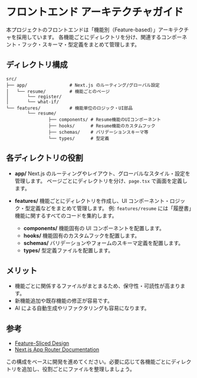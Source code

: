 # フロントエンド アーキテクチャガイド

本プロジェクトのフロントエンドは「機能別（Feature-based）」アーキテクチャを採用しています。
各機能ごとにディレクトリを分け、関連するコンポーネント・フック・スキーマ・型定義をまとめて管理します。

## ディレクトリ構成

```
src/
├── app/                # Next.js のルーティング/グローバル設定
│   └── resume/         # 機能ごとのページ
│       └── register/
│       └── what-if/
└── features/           # 機能単位のロジック・UI部品
		└── resume/
				├── components/ # Resume機能のUIコンポーネント
				├── hooks/      # Resume機能のカスタムフック
				├── schemas/    # バリデーションスキーマ等
				└── types/      # 型定義
```

## 各ディレクトリの役割

- **app/**
  Next.js のルーティングやレイアウト、グローバルなスタイル・設定を管理します。
  ページごとにディレクトリを分け、`page.tsx` で画面を定義します。

- **features/**
  機能ごとにディレクトリを作成し、UI コンポーネント・ロジック・型定義などをまとめて管理します。
  例: `features/resume` には「履歴書」機能に関するすべてのコードを集約します。

  - **components/**
    機能固有の UI コンポーネントを配置します。
  - **hooks/**
    機能固有のカスタムフックを配置します。
  - **schemas/**
    バリデーションやフォームのスキーマ定義を配置します。
  - **types/**
    型定義ファイルを配置します。

## メリット

- 機能ごとに関係するファイルがまとまるため、保守性・可読性が高まります。
- 新機能追加や既存機能の修正が容易です。
- AI による自動生成やリファクタリングも容易になります。

## 参考

- [Feature-Sliced Design](https://feature-sliced.design/)
- [Next.js App Router Documentation](https://nextjs.org/docs/app)

この構成をベースに開発を進めてください。必要に応じて各機能ごとにディレクトリを追加し、役割ごとにファイルを整理しましょう。
